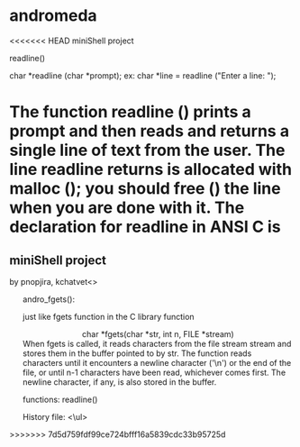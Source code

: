 # andromeda
<<<<<<< HEAD
miniShell project

readline()

char *readline (char *prompt);
ex:
	char *line = readline ("Enter a line: ");

The function readline () prints a prompt and then reads and returns a single line of text from the user. The line readline returns is allocated with malloc (); you should free () the line when you are done with it. The declaration for readline in ANSI C is
=======
<h2>miniShell project</h2>
<p>by pnopjira, kchatvet<>
<div>
<ul>
	<ls>andro_fgets():</ls>
		<p>just like fgets function in the C library function
		<center>char *fgets(char *str, int n, FILE *stream)</center>
		When fgets is called, it reads characters from the file stream stream and stores them in the buffer pointed to by str. The function reads characters until it encounters a newline character ('\n') or the end of the file, or until n-1 characters have been read, whichever comes first. The newline character, if any, is also stored in the buffer.</p>
		<p>functions: readline()</p>
	<ls>History file:</ls>
<\ul>
</div>
>>>>>>> 7d5d759fdf99ce724bfff16a5839cdc33b95725d
